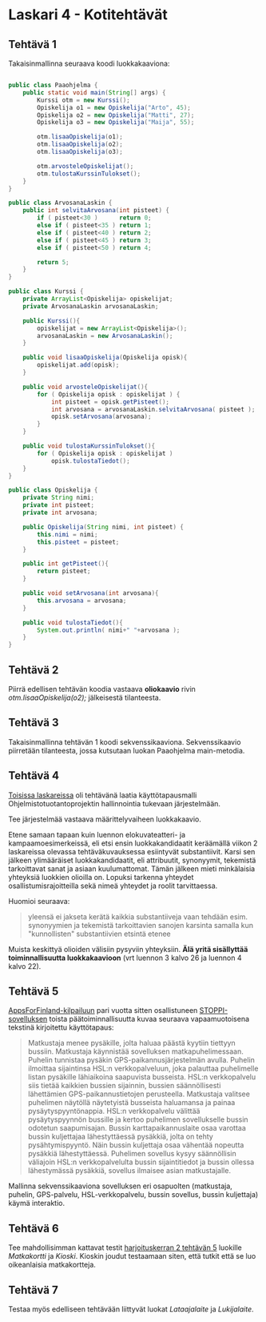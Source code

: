 # Laskari 4 - Kotitehtävät

## Tehtävä 1

Takaisinmallinna seuraava koodi luokkakaaviona:

``` java

public class Paaohjelma {
    public static void main(String[] args) {
        Kurssi otm = new Kurssi();
        Opiskelija o1 = new Opiskelija("Arto", 45);
        Opiskelija o2 = new Opiskelija("Matti", 27);
        Opiskelija o3 = new Opiskelija("Maija", 55);

        otm.lisaaOpiskelija(o1);
        otm.lisaaOpiskelija(o2);
        otm.lisaaOpiskelija(o3);

        otm.arvosteleOpiskelijat();
        otm.tulostaKurssinTulokset();
    }
}

public class ArvosanaLaskin {
    public int selvitaArvosana(int pisteet) {
        if ( pisteet<30 )      return 0;
        else if ( pisteet<35 ) return 1;
        else if ( pisteet<40 ) return 2;
        else if ( pisteet<45 ) return 3;
        else if ( pisteet<50 ) return 4;

        return 5;
    }
}

public class Kurssi {
    private ArrayList<Opiskelija> opiskelijat;
    private ArvosanaLaskin arvosanaLaskin;

    public Kurssi(){
        opiskelijat = new ArrayList<Opiskelija>();
        arvosanaLaskin = new ArvosanaLaskin();
    }

    public void lisaaOpiskelija(Opiskelija opisk){
        opiskelijat.add(opisk);
    }

    public void arvosteleOpiskelijat(){
        for ( Opiskelija opisk : opiskelijat ) {
            int pisteet = opisk.getPisteet();
            int arvosana = arvosanaLaskin.selvitaArvosana( pisteet );
            opisk.setArvosana(arvosana);
        }
    }

    public void tulostaKurssinTulokset(){
        for ( Opiskelija opisk : opiskelijat )
            opisk.tulostaTiedot();
    }
}

public class Opiskelija {
    private String nimi;
    private int pisteet;
    private int arvosana;

    public Opiskelija(String nimi, int pisteet) {
        this.nimi = nimi;
        this.pisteet = pisteet;
    }

    public int getPisteet(){
        return pisteet;
    }

    public void setArvosana(int arvosana){
        this.arvosana = arvosana;
    }

    public void tulostaTiedot(){
        System.out.println( nimi+" "+arvosana );
    }
}
```

## Tehtävä 2

Piirrä edellisen tehtävän koodia vastaava __oliokaavio__ rivin _otm.lisaaOpiskelija(o2);_ jälkeisestä tilanteesta.

## Tehtävä 3

Takaisinmallinna tehtävän 1 koodi sekvenssikaaviona. Sekvenssikaavio piirretään tilanteesta, jossa kutsutaan luokan Paaohjelma main-metodia.

## Tehtävä 4

[Toisissa laskareissa](ha2-et.md) oli tehtävänä laatia käyttötapausmalli Ohjelmistotuotantoprojektin hallinnointia tukevaan järjestelmään.

Tee järjestelmää vastaava määrittelyvaiheen luokkakaavio.

Etene samaan tapaan kuin luennon elokuvateatteri- ja kampaamoesimerkeissä, eli etsi ensin luokkakandidaatit keräämällä viikon 2 laskareissa olevassa tehtäväkuvauksessa esiintyvät substantiivit. Karsi sen jälkeen ylimääräiset luokkakandidaatit, eli attribuutit, synonyymit, tekemistä tarkoittavat sanat ja asiaan kuulumattomat. Tämän jälkeen mieti minkälaisia yhteyksiä luokkien olioilla on. Lopuksi tarkenna yhteydet osallistumisrajoitteilla sekä nimeä yhteydet ja roolit tarvittaessa.

Huomioi seuraava:

> yleensä ei jakseta kerätä kaikkia substantiiveja vaan tehdään esim. synonyymien ja tekemistä tarkoittavien sanojen karsinta samalla kun "kunnollisten" substantiivien etsintä etenee

Muista keskittyä olioiden välisiin pysyviin yhteyksiin. **Älä yritä sisällyttää toiminnallisuutta luokkakaavioon** (vrt luennon 3 kalvo 26 ja luennon 4 kalvo 22).

## Tehtävä 5

[AppsForFinland-kilpailuun](http://www.apps4finland.fi) pari vuotta sitten osallistuneen [STOPPI-sovelluksen](http://www.apps4finland.fi/kilpailutyo/stoppi/) toista päätoiminnallisuutta kuvaa seuraava vapaamuotoisena tekstinä kirjoitettu käyttötapaus:

> Matkustaja menee pysäkille, jolta haluaa päästä kyytiin tiettyyn bussiin. Matkustaja käynnistää sovelluksen matkapuhelimessaan. Puhelin tunnistaa pysäkin GPS-paikannusjärjestelmän avulla. Puhelin ilmoittaa sijaintinsa HSL:n verkkopalveluun, joka palauttaa puhelimelle listan pysäkille lähiaikoina saapuvista busseista. HSL:n verkkopalvelu siis tietää kaikkien bussien sijainnin, bussien säännöllisesti lähettämien GPS-paikannustietojen perusteella. Matkustaja valitsee puhelimen näytöllä näytetyistä busseista haluamansa ja painaa pysäytyspyyntönappia. HSL:n verkkopalvelu välittää pysäytyspyynnön bussille ja kertoo puhelimen sovellukselle bussin odotetun saapumisajan. Bussin karttapaikannuslaite osaa varottaa bussin kuljettajaa lähestyttäessä pysäkkiä, jolta on tehty pysähtymispyyntö. Näin bussin kuljettaja osaa vähentää nopeutta pysäkkiä lähestyttäessä. Puhelimen sovellus kysyy säännöllisin väliajoin HSL:n verkkopalvelulta bussin sijaintitiedot ja bussin ollessa lähestymässä pysäkkiä, sovellus ilmaisee asian matkustajalle.

Mallinna sekvenssikaaviona sovelluksen eri osapuolten (matkustaja, puhelin, GPS-palvelu, HSL-verkkopalvelu, bussin sovellus, bussin kuljettaja) käymä interaktio.

## Tehtävä 6

Tee mahdollisimman kattavat testit [harjoituskerran 2 tehtävän 5](ha2-et.md) luokille _Matkakortti_ ja _Kioski_. Kioskin joudut testaamaan siten, että tutkit että se luo oikeanlaisia matkakortteja.

## Tehtävä 7

Testaa myös edelliseen tehtävään liittyvät luokat _Lataajalaite_ ja _Lukijalaite_.
